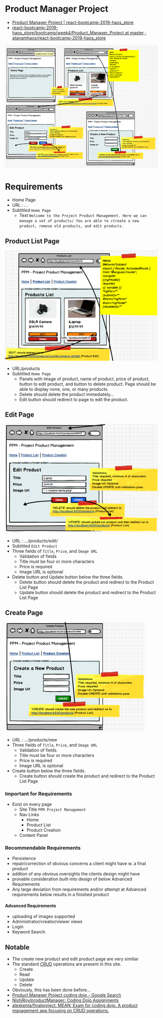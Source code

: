 # Product Manager Project

* [Product Manager Project | react-bootcamp-2019-haos_store](https://atanamhaos.github.io/react-bootcamp-2019-haos_store/bootcamp/week4/Product_Manager_Project/)
* [react-bootcamp-2019-haos_store/bootcamp/week4/Product_Manager_Project at master · atanamhaos/react-bootcamp-2019-haos_store](https://github.com/atanamhaos/react-bootcamp-2019-haos_store/tree/master/bootcamp/week4/Product_Manager_Project)

!['high level wireframe view of project'](./img/high_level_view.png)

# Requirements
* Home Page
* URL : ...
* Subtitled `Home Page`
   * Text `Welcome to the Project Product Management. Here we can manage a set of products/ You are able to ctreate a new product, remove old products, and edit products.`

## Product List Page

!['product list page wireframe'](./img/product_list.png)

* URL/products
* Subtitled `Home Page`
   * Panels with image of product, name of product, price of product, button to edit product, and button to delete product. Page should be able to display none, one, or many products.
   * Delete should delete the product immediately...
   * Edit button should redirect to page to edit the product.

## Edit Page

!['edit product wireframe'](./img/edit_page.png)

* URL : .../products/edit/<id>
* Subtitled `Edit Product`
* Three fields of `Title`, `Price`, and `Image URL`
   * Validation of fields
   * Title must be four or more characters
   * Price is required
   * Image URL is optional
* Delete button and Update button below the three fields.
   * Delete button should delete the product and redirect to the Product List Page
   * Update button should delete the product and redirect to the Product List Page

## Create Page

!['create product wireframe'](./img/create_page.png)

* URL : .../products/new
* Three fields of `Title`, `Price`, and `Image URL`
   * Validation of fields
   * Title must be four or more characters
   * Price is required
   * Image URL is optional
* Create button below the three fields.
   * Create button should create the product and redirect to the Product List Page

### Important for Requirements

* Exist on every page
   * Site Title `PPM Project Management`
   * Nav Links
      * Home
      * Product List
      * Product Creation
   * Content Panel

### Recommendable Requirements

* Persistence
* repair/correction of obvious concerns a client might have w. a final product
* addtion of any obvious oversights the clients design might have
* provable consideration built-into design of below Advanced Requirements
* Any large deviation from requirements and/or attempt at Advanced requirements below results in a finished product

####  Advanced Requirements

* uploading of images supported
* Administrator/creator/viewer views
* Login
* Keyword Search

## Notable

* The create new product and edit product page are very similiar
* The standard [CRUD](https://en.wikipedia.org/wiki/Create,_read,_update_and_delete)
 operations are present in this site.
   * Create
   * Read
   * Update
   * Delete
* Obviously, this has been done before...
* [Product Manager Project coding dojo - Google Search](https://www.google.com/search?q=Product+Manager+Project+coding+dojo&oq=Product+Manager+Project+coding+dojo&aqs=chrome..69i57.12527j0j7&sourceid=chrome&ie=UTF-8)
* [NishiRoy/productManager: Coding Dojo Assignments](https://github.com/NishiRoy/productManager)
* [alexkenta/finalproject: MEAN: Exam for coding dojo. A product management app focusing on CRUD operations.](https://github.com/alexkenta/finalproject)

